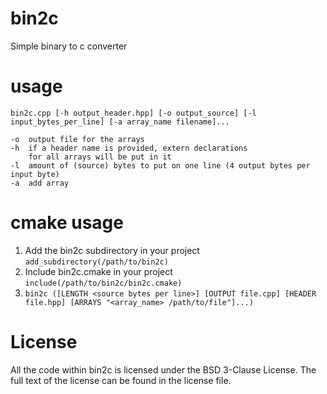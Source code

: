 # bin2c
Simple binary to c converter

# usage

```
bin2c.cpp [-h output_header.hpp] [-o output_source] [-l input_bytes_per_line] [-a array_name filename]... 

-o  output file for the arrays
-h  if a header name is provided, extern declarations
    for all arrays will be put in it
-l  amount of (source) bytes to put on one line (4 output bytes per input byte)
-a  add array
```

# cmake usage

1. Add the bin2c subdirectory in your project `add_subdirectory(/path/to/bin2c)`
2. Include bin2c.cmake in your project `include(/path/to/bin2c/bin2c.cmake)`
3. `bin2c ([LENGTH <source bytes per line>] [OUTPUT file.cpp] [HEADER file.hpp] [ARRAYS "<array_name> /path/to/file"]...)`

# License

All the code within bin2c is licensed under the BSD 3-Clause License. The full text of the license can be found in the license file. 
